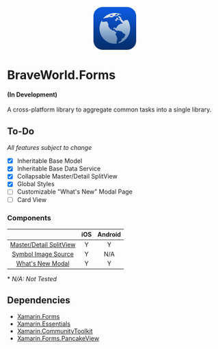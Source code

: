 <center>
<img src="https://raw.githubusercontent.com/braveworldinc/BraveWorld.Forms/main/assets/package-icon.png" height="100"/>
</center>

<h1>BraveWorld.Forms</h1>
<h4>(In Development)</h4>

A cross-platform library to aggregate common tasks into a single library.

## To-Do

*All features subject to change*

- [x] Inheritable Base Model
- [x] Inheritable Base Data Service
- [x] Collapsable Master/Detail SplitView
- [x] Global Styles
- [ ] Customizable "What's New" Modal Page
- [ ] Card View

### Components
|                         | iOS | Android |
| :---------------------: | :-: | :-----: |
| [Master/Detail SplitView](https://github.com/braveworldinc/BraveWorld.Forms/blob/main/src/BraveWorld.Forms/Views/MasterDetailView.shared.cs) | Y | Y |
| [Symbol Image Source](https://github.com/braveworldinc/BraveWorld.Forms/blob/main/src/BraveWorld.Forms/Views/SymbolImageSource/SymbolImageSource.shared.cs) | Y | N/A |
| [What's New Modal](https://github.com/braveworldinc/BraveWorld.Forms/tree/main/src/BraveWorld.Forms/Views/WhatsNewPage) | Y | Y |

\* *N/A: Not Tested*


## Dependencies
- [Xamarin.Forms](https://github.com/xamarin/Xamarin.Forms)
- [Xamarin.Essentials](https://github.com/xamarin/Essentials)
- [Xamarin.CommunityToolkit](https://github.com/xamarin/XamarinCommunityToolkit)
- [Xamarin.Forms.PancakeView](https://github.com/sthewissen/Xamarin.Forms.PancakeView)
